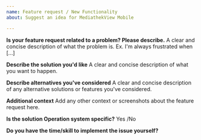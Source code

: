 ```yaml
---
name: Feature request / New Functionality
about: Suggest an idea for MediathekView Mobile

---
```


**Is your feature request related to a problem? Please describe.**
A clear and concise description of what the problem is. Ex. I'm always frustrated when [...]

**Describe the solution you'd like**
A clear and concise description of what you want to happen.

**Describe alternatives you've considered**
A clear and concise description of any alternative solutions or features you've considered.

**Additional context**
Add any other context or screenshots about the feature request here.

**Is the solution Operation system specific?**
Yes /No

**Do you have the time/skill to implement the issue yourself?**
